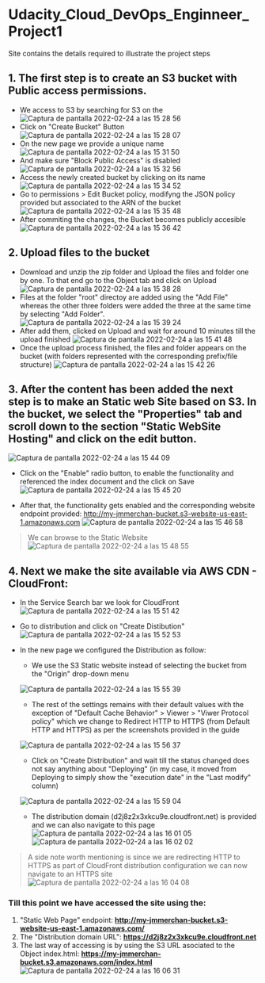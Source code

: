 # Udacity_Cloud_DevOps_Enginneer_Project1
Site contains the details required to illustrate the project steps
## 1. The first step is to create an S3 bucket with Public access permissions. 
  * We access to S3 by searching for S3 on the 
![Captura de pantalla 2022-02-24 a las 15 28 56](https://user-images.githubusercontent.com/23102562/155543448-9a08b470-7948-485a-847f-8629e56dbd2b.png)
  * Click on "Create Bucket" Button 
![Captura de pantalla 2022-02-24 a las 15 28 07](https://user-images.githubusercontent.com/23102562/155543304-c356fe63-5de2-46a3-87df-f9da69416029.png)
  * On the new page we provide a unique name
![Captura de pantalla 2022-02-24 a las 15 31 50](https://user-images.githubusercontent.com/23102562/155544053-ac2ce128-facb-4d22-8f7a-1e39031b779e.png)
  * And make sure "Block Public Access" is disabled
![Captura de pantalla 2022-02-24 a las 15 32 56](https://user-images.githubusercontent.com/23102562/155544254-063ad10c-7324-4a7e-b94a-726f9e1290a2.png)
  * Access the newly created bucket by clicking on its name
![Captura de pantalla 2022-02-24 a las 15 34 52](https://user-images.githubusercontent.com/23102562/155544589-7e62a744-2d70-42f7-a2e4-3a11181cce17.png)
  * Go to permissions > Edit Bucket policy, modifyng the JSON policy provided but associated to the ARN of the bucket
![Captura de pantalla 2022-02-24 a las 15 35 48](https://user-images.githubusercontent.com/23102562/155544819-ff6c4742-4860-4fdc-a676-405627f2aab3.png)
  * After commiting the changes, the Bucket becomes publicly accesible
![Captura de pantalla 2022-02-24 a las 15 36 42](https://user-images.githubusercontent.com/23102562/155544982-134bfacc-5e5b-45e6-96e9-64e5628d723d.png)

## 2. Upload files to the bucket
  * Download and unzip the zip folder and Upload the files and folder one by one. To that end go to the Object tab and click on Upload
![Captura de pantalla 2022-02-24 a las 15 38 28](https://user-images.githubusercontent.com/23102562/155545285-77c928c3-bbd7-4687-970f-3c8a7d67f39c.png)
  * Files at the folder "root" directoy are added using the "Add File" whereas the other three folders were added the three at the same time by selecting "Add Folder". 
![Captura de pantalla 2022-02-24 a las 15 39 24](https://user-images.githubusercontent.com/23102562/155545625-e8a44852-e28b-4d8d-957c-39f5cb958de7.png)
* After add them, clicked on Upload and wait for around 10 minutes till the upload finished
![Captura de pantalla 2022-02-24 a las 15 41 48](https://user-images.githubusercontent.com/23102562/155545817-5e69ed84-89c0-4987-ba65-ed9a1a17c385.png)
* Once the upload process finished, the files and folder appears on the bucket (with folders represented with the corresponding prefix/file structure)
![Captura de pantalla 2022-02-24 a las 15 42 26](https://user-images.githubusercontent.com/23102562/155546087-b6e7dc76-789c-42e9-9207-ac0c34d6fb74.png)


## 3. After the content has been added the next step is to make an Static web Site based on S3. In the bucket, we select the "Properties" tab and scroll down to the section "Static WebSite Hosting" and click on the edit button.

![Captura de pantalla 2022-02-24 a las 15 44 09](https://user-images.githubusercontent.com/23102562/155546351-0b54481a-3b57-45e1-80ce-173db6295bcf.png)
  * Click on the "Enable" radio button, to enable the functionality and referenced the index document and the click on Save
![Captura de pantalla 2022-02-24 a las 15 45 20](https://user-images.githubusercontent.com/23102562/155546651-c5944856-6c79-42d5-acd7-1d1fe34d3965.png)

* After that, the functionality gets enabled and the corresponding website endpoint provided: http://my-jmmerchan-bucket.s3-website-us-east-1.amazonaws.com
![Captura de pantalla 2022-02-24 a las 15 46 58](https://user-images.githubusercontent.com/23102562/155546940-07cf4013-02eb-440c-b77a-02597a5b45bc.png)

> We can browse to the Static Website
![Captura de pantalla 2022-02-24 a las 15 48 55](https://user-images.githubusercontent.com/23102562/155547302-dec0ef79-ca52-4dda-8d74-6a0ca4c11eaa.png)


## 4. Next we make the site available via AWS CDN - CloudFront:
  * In the Service Search bar we look for CloudFront
![Captura de pantalla 2022-02-24 a las 15 51 42](https://user-images.githubusercontent.com/23102562/155547842-8ce875a5-d935-4e03-864a-c92b1a6c95d5.png)
  * Go to distribution and click on "Create Distibution"
![Captura de pantalla 2022-02-24 a las 15 52 53](https://user-images.githubusercontent.com/23102562/155548077-12681f3d-eb1e-494f-a7af-3182628e8759.png)
  * In the new page we configured the Distribution as follow:
    * We use the S3 Static website instead of selecting the bucket from the "Origin" drop-down menu
    
    ![Captura de pantalla 2022-02-24 a las 15 55 39](https://user-images.githubusercontent.com/23102562/155548555-da6574c7-9cb3-49f8-a9e3-263327b4bbea.png)

    * The rest of the settings remains with their default values with the exception of "Default Cache Behavior" > Viewer > "Viwer Protocol policy" which we change to Redirect HTTP to HTTPS (from Default HTTP and HTTPS) as per the screenshots provided in the guide
    
    ![Captura de pantalla 2022-02-24 a las 15 56 37](https://user-images.githubusercontent.com/23102562/155548761-7309bb80-2710-4737-9330-8570615c0901.png)
  
    * Click on "Create Distribution" and wait till the status changed does not say anything about "Deploying" (in my case, it moved from Deploying to simply show the "execution date" in the "Last modify" column)
    
    ![Captura de pantalla 2022-02-24 a las 15 59 04](https://user-images.githubusercontent.com/23102562/155549183-718015a0-b01c-42a6-8b70-fb61c92435ee.png)
    
    * The distribution domain (d2j8z2x3xkcu9e.cloudfront.net) is provided and we can also navigate to this page  
    ![Captura de pantalla 2022-02-24 a las 16 01 05](https://user-images.githubusercontent.com/23102562/155549527-8aa6e528-b574-4d72-9a68-73e3cbc9b522.png)
    ![Captura de pantalla 2022-02-24 a las 16 02 02](https://user-images.githubusercontent.com/23102562/155549716-7ffb5aab-d04a-418e-bddf-92d4b8c2a2e8.png)

> A side note worth mentioning is since we are redirecting HTTP to HTTPS as part of CloudFront distribution configuration we can now navigate to an HTTPS site
  ![Captura de pantalla 2022-02-24 a las 16 04 08](https://user-images.githubusercontent.com/23102562/155550136-566d8f2e-3b90-4f6d-b63e-df49ef6a4e19.png)



### Till this point we have accessed the site using the:
1. "Static Web Page" endpoint: **http://my-jmmerchan-bucket.s3-website-us-east-1.amazonaws.com/**
2.  The "Distribution domain URL": **https://d2j8z2x3xkcu9e.cloudfront.net**
3.  The last way of accessing is by using the S3 URL asociated to the Object index.html: **https://my-jmmerchan-bucket.s3.amazonaws.com/index.html**
![Captura de pantalla 2022-02-24 a las 16 06 31](https://user-images.githubusercontent.com/23102562/155550549-a7817949-8f7f-4b33-a108-df99b502e290.png)



